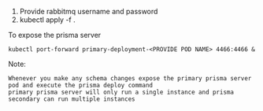 1. Provide rabbitmq username and password 
2. kubectl apply -f .

To expose the prisma server 

    kubectl port-forward primary-deployment-<PROVIDE POD NAME> 4466:4466 &


Note:

    Whenever you make any schema changes expose the primary prisma server pod and execute the prisma deploy command
    primary prisma server will only run a single instance and prisma secondary can run multiple instances
